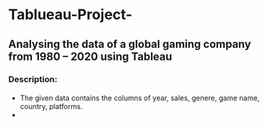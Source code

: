 # Tablueau-Project-
## Analysing the data of a global gaming company from 1980 – 2020 using Tableau
### Description:
#### 
- The given data contains the columns of year, sales, genere, game name, country, platforms.
- 
